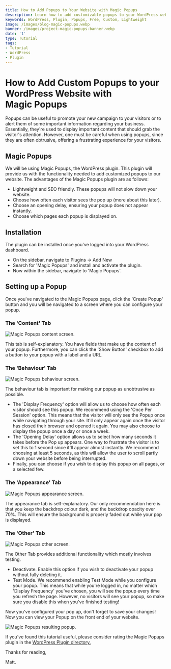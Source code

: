 ```yaml
---
title: How to Add Popups to Your Website with Magic Popups
description: Learn how to add customizable popups to your WordPress website for free with Magic Popups.
keywords: WordPress, Plugin, Popups, Free, Custom, Lightweight
image: /images/blog-magic-popups.webp
banner: /images/project-magic-popups-banner.webp
date: '1'
type: Tutorial
tags:
- Tutorial
- WordPress
- Plugin
---
```

# How to Add Custom Popups to your WordPress Website with Magic Popups

Popups can be useful to promote your new campaign to your visitors or to alert them of some important information regarding your business. Essentially, they're used to display important content that should grab the visitor's attention. However, one must be careful when using popups, since they are often obtrusive, offering a frustrating experience for your visitors.

## Magic Popups
We will be using Magic Popups, the WordPress plugin. This plugin will provide us with the functionality needed to add customized popups to our website. The advantages of the Magic Popups plugin are as follows:

- Lightweight and SEO friendly. These popups will not slow down your website.
- Choose how often each visitor sees the pop up (more about this later).
- Choose an opening delay, ensuring your popup does not appear instantly.
- Choose which pages each popup is displayed on.

## Installation
The plugin can be installed once you've logged into your WordPress dashboard.

- On the sidebar, navigate to Plugins -> Add New
- Search for 'Magic Popups' and install and activate the plugin.
- Now within the sidebar, navigate to 'Magic Popups'.

## Setting up a Popup
Once you've navigated to the Magic Popups page, click the 'Create Popup' button and you will be navigated to a screen where you can configure your popup.

### The 'Content' Tab
<img src="/images/blog-magic-popups-content.png" alt="Magic Popups content screen." loading="lazy" />

This tab is self-explanatory. You have fields that make up the content of your popup. Furthermore, you can click the 'Show Button' checkbox to add a button to your popup with a label and a URL.

### The 'Behaviour' Tab
<img src="/images/blog-magic-popups-behaviour.png" alt="Magic Popups behaviour screen." loading="lazy" />

The behaviour tab is important for making our popup as unobtrusive as possible.

- The 'Display Frequency' option will allow us to choose how often each visitor should see this popup. We recommend using the 'Once Per Session' option. This means that the visitor will only see the Popup once while navigating through your site. It'll only appear again once the visitor has closed their browser and opened it again. You may also choose to display the popup once a day or once a week.
- The 'Opening Delay' option allows us to select how many seconds it takes before the Pop up appears. One way to frustrate the visitor is to set this to 1 second since it'll appear almost instantly. We recommend choosing at least 5 seconds, as this will allow the user to scroll partly down your website before being interrupted.
- Finally, you can choose if you wish to display this popup on all pages, or a selected few.

### The 'Appearance' Tab
<img src="/images/blog-magic-popups-appearance.png" alt="Magic Popups appearance screen." loading="lazy" />

The appearance tab is self-explanatory. Our only recommendation here is that you keep the backdrop colour dark, and the backdrop opacity over 70%. This will ensure the background is properly faded out while your pop is displayed.

### The 'Other' Tab
<img src="/images/blog-magic-popups-other.png" alt="Magic Popups other screen." loading="lazy" />

The Other Tab provides additional functionality which mostly involves testing.

- Deactivate. Enable this option if you wish to deactivate your popup without fully deleting it.
- Test Mode. We recommend enabling Test Mode while you configure your popup. This means that while you're logged in, no matter which 'Display Frequency' you've chosen, you will see the popup every time you refresh the page. However, no visitors will see your popup, so make sure you disable this when you've finished testing!

Now you've configured your pop up, don't forget to save your changes! Now you can view your Popup on the front end of your website.

<img src="/images/blog-magic-popups-result.png" alt="Magic Popups resulting popup." loading="lazy" />

If you've found this tutorial useful, please consider rating the Magic Popups plugin in the <a href="https://wordpress.org/plugins/magic-popups-customizable-and-lightweight/" target="_blank">WordPress Plugin directory.</a>


Thanks for reading,

Matt.